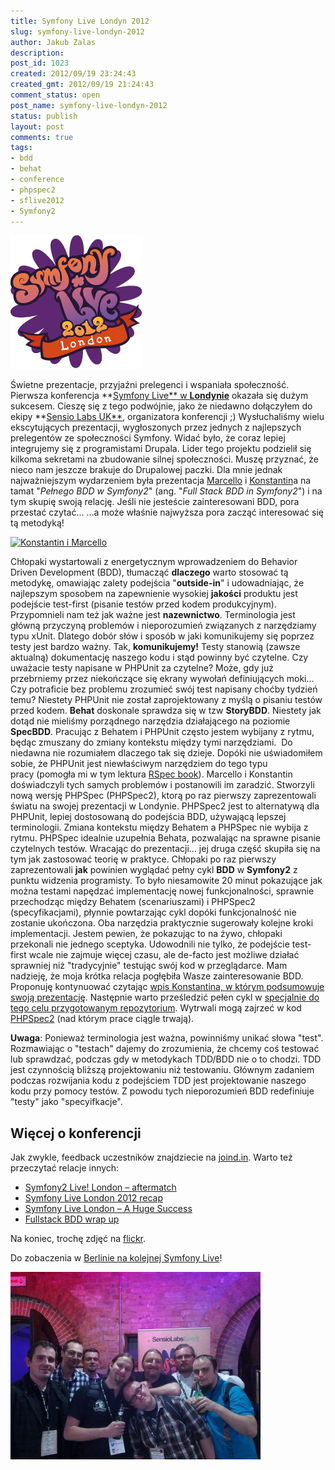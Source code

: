 ```yaml
---
title: Symfony Live Londyn 2012
slug: symfony-live-londyn-2012
author: Jakub Zalas
description: 
post_id: 1023
created: 2012/09/19 23:24:43
created_gmt: 2012/09/19 21:24:43
comment_status: open
post_name: symfony-live-londyn-2012
status: publish
layout: post
comments: true
tags:
- bdd
- behat
- conference
- phpspec2
- sflive2012
- Symfony2
---
```


<div class="pull-left">
    <img src="/uploads/wp/2012/09/sflive-london-2012.png" title="Symfony Live London 2012" alt="Symfony Live London 2012" class="img-responsive" />
</div>

Świetne prezentacje, przyjaźni prelegenci i wspaniała społeczność. Pierwsza konferencja **[Symfony Live** w **Londynie**](http://london2012.live.symfony.com/) okazała się dużym sukcesem. Cieszę się z tego podwójnie, jako że niedawno dołączyłem do ekipy **[Sensio Labs UK**](http://www.sensiolabs.co.uk/), organizatora konferencji ;) Wysłuchaliśmy wielu ekscytujących prezentacji, wygłoszonych przez jednych z najlepszych prelegentów ze społeczności Symfony. Widać było, że coraz lepiej integrujemy się z programistami Drupala. Lider tego projektu podzielił się kilkoma sekretami na zbudowanie silnej społeczności. Muszę przyznać, że nieco nam jeszcze brakuje do Drupalowej paczki. Dla mnie jednak najważniejszym wydarzeniem była prezentacja [Marcello](https://twitter.com/_md) i [Konstantin](https://twitter.com/everzet)a na tamat "_Pełnego BDD w Symfony2_" (ang. "_Full Stack BDD in Symfony2_") i na tym skupię swoją relację. Jeśli nie jesteście zainteresowani BDD, pora przestać czytać... ...a może właśnie najwyższa pora zacząć interesować się tą metodyką!

<div class="pull-right">
    <a href="http://instagram.com/p/Pj6SettmxK/"><img src="/uploads/wp/2012/09/konstantin-and-marcello-400x400.jpg" title="Konstantin i Marcello" alt="Konstantin i Marcello" class="img-responsive" /></a>
</div>


Chłopaki wystartowali z energetycznym wprowadzeniem do Behavior Driven Development (BDD), tłumacząć **dlaczego** warto stosować tą metodykę, omawiając zalety podejścia "**outside-in**" i udowadniając, że najlepszym sposobem na zapewnienie wysokiej **jakości** produktu jest podejście test-first (pisanie testów przed kodem produkcyjnym). Przypomnieli nam też jak ważne jest **nazewnictwo**. Terminologia jest główną przyczyną problemów i nieporozumień związanych z narzędziamy typu xUnit. Dlatego dobór słów i sposób w jaki komunikujemy się poprzez testy jest bardzo ważny. Tak, **komunikujemy!** Testy stanowią (zawsze aktualną) dokumentację naszego kodu i stąd powinny być czytelne. Czy uważacie testy napisane w PHPUnit za czytelne? Może, gdy już przebrniemy przez niekończące się ekrany wywołań definiujących moki... Czy potraficie bez problemu zrozumieć swój test napisany choćby tydzień temu? Niestety PHPUnit nie został zaprojektowany z myślą o pisaniu testów przed kodem. **Behat** doskonale sprawdza się w tzw **StoryBDD**. Niestety jak dotąd nie mieliśmy porządnego narzędzia działającego na poziomie **SpecBDD**. Pracując z Behatem i PHPUnit często jestem wybijany z rytmu, będąc zmuszany do zmiany kontekstu między tymi narzędziami.  Do niedawna nie rozumiałem dlaczego tak się dzieje. Dopóki nie uświadomiłem sobie, że PHPUnit jest niewłaściwym narzędziem do tego typu pracy (pomogła mi w tym lektura [RSpec book](http://pragprog.com/book/achbd/the-rspec-book)). Marcello i Konstantin doświadczyli tych samych problemów i postanowili im zaradzić. Stworzyli nową wersję PHPSpec (PHPSpec2), ktorą po raz pierwszy zaprezentowali światu na swojej prezentacji w Londynie. PHPSpec2 jest to alternatywą dla PHPUnit, lepiej dostosowaną do podejścia BDD, używającą lepszej terminologii. Zmiana kontekstu między Behatem a PHPSpec nie wybija z rytmu. PHPSpec idealnie uzupełnia Behata, pozwalając na sprawne pisanie czytelnych testów. Wracając do prezentacji... jej druga część skupiła się na tym jak zastosować teorię w praktyce. Chłopaki po raz pierwszy zaprezentowali **jak** powinien wyglądać pełny cykl **BDD** w **Symfony2** z punktu widzenia programisty. To było niesamowite 20 minut pokazujące jak można testami napędzać implementację nowej funkcjonalności, sprawnie przechodząc między Behatem (scenariuszami) i PHPSpec2 (specyfikacjami), płynnie powtarzając cykl dopóki funkcjonalność nie zostanie ukończona. Oba narzędzia praktycznie sugerowały kolejne kroki implementacji. Jestem pewien, że pokazując to na żywo, chłopaki przekonali nie jednego sceptyka. Udowodnili nie tylko, że podejście test-first wcale nie zajmuje więcej czasu, ale de-facto jest możliwe działać sprawniej niż "tradycyjnie" testując swój kod w przeglądarce. Mam nadzieję, że moja krótka relacja pogłębiła Wasze zainteresowanie BDD. Proponuję kontynuować czytając [wpis Konstantina, w którym podsumowuje swoją prezentację](http://everzet.com/post/31581124270/fullstack-bdd-2012-wrapup). Następnie warto prześledzić pełen cykl w [specjalnie do tego celu przygotowanym repozytorium](https://github.com/everzet/fullstack-bdd-sflive2012). Wytrwali mogą zajrzeć w kod [PHPSpec2](https://github.com/phpspec/phpspec2) (nad którym prace ciągle trwają).

**Uwaga**: Ponieważ terminologia jest ważna, powinniśmy unikać słowa "test". Rozmawiając o "testach" dajemy do zrozumienia, że chcemy coś testować lub sprawdzać, podczas gdy w metodykach TDD/BDD nie o to chodzi. TDD jest czynnością bliższą projektowaniu niż testowaniu. Głównym zadaniem podczas rozwijania kodu z podejściem TDD jest projektowanie naszego kodu przy pomocy testów. Z powodu tych nieporozumień BDD redefiniuje "testy" jako "specyifkacje".

## Więcej o konferencji

Jak zwykle, feedback uczestników znajdziecie na [joind.in](https://joind.in/event/view/1000). Warto też przeczytać relacje innych: 

  * [Symfony2 Live! London – aftermatch](http://criticallog.thornet.net/2012/09/14/symfony2-live-london-aftermatch/)
  * [Symfony Live London 2012 recap](http://xlab.pl/symfony-live-london-2012-recap/)
  * [Symfony Live London – A Huge Success](http://www.sensiolabs.co.uk/blog/symfony-live-london-a-huge-success/)
  * [Fullstack BDD wrap up](http://everzet.com/post/31581124270/fullstack-bdd-2012-wrapup)

Na koniec, trochę zdjęć na [flickr](http://www.flickr.com/photos/sensiolabsuk/sets/72157631558775580/).

Do zobaczenia w [Berlinie na kolejnej Symfony Live](http://berlin2012.live.symfony.com/en/index.html)!

<div class="text-center">
    <a href="/uploads/wp/2012/09/polish-symfony-community-london-2012.jpg"><img src="/uploads/wp/2012/09/polish-symfony-community-london-2012-400x300.jpg" title="Polska reprezentacja Symfony" alt="Polska reprezentacja Symfony" class="img-responsive" /></a>
</div>
